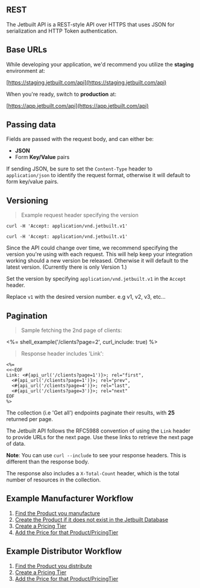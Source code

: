 ## REST

The Jetbuilt API is a REST-style API over HTTPS that uses JSON for serialization and
HTTP Token authentication.

## Base URLs

While developing your application, we'd recommend you utilize the **staging** environment at:

[https://staging.jetbuilt.com/api](https://staging.jetbuilt.com/api)

When you're ready, switch to **production** at:

[https://app.jetbuilt.com/api](https://app.jetbuilt.com/api)

## Passing data

Fields are passed with the request body, and can either be:

- **JSON**
- Form **Key/Value** pairs

If sending JSON, be sure to set the `Content-Type` header to
`application/json` to identify the request format, otherwise it will
default to form key/value pairs.

## Versioning

> Example request header specifying the version

```shell--json
curl -H 'Accept: application/vnd.jetbuilt.v1'
```

```shell--kv
curl -H 'Accept: application/vnd.jetbuilt.v1'
```

Since the API could change over time, we recommend specifying the version you're using
with each request. This will help keep your integration working should a new
version be released. Otherwise it will default to the latest version. (Currently
there is only Version 1.)

Set the version by specifying `application/vnd.jetbuilt.v1` in the `Accept` header.

Replace <code>v1</code> with the desired version number. e.g v1, v2, v3, etc...

## Pagination

> Sample fetching the 2nd page of clients:

<%= shell_example('/clients?page=2', curl_include: true) %>

> Response header includes 'Link':

```
<%=
<<~EOF
Link: <#{api_url('/clients?page=1')}>; rel="first",
  <#{api_url('/clients?page=1')}>; rel="prev",
  <#{api_url('/clients?page=4')}>; rel="last",
  <#{api_url('/clients?page=3')}>; rel="next"
EOF
%>
```

The collection (i.e 'Get all') endpoints paginate their results, with **25** returned per page.

The Jetbuilt API follows the RFC5988 convention of using the `Link` header to provide URLs for
the next page. Use these links to retrieve the next page of data.

**Note**: You can use `curl --include` to see your response headers. This is different
than the response body.

The response also includes a `X-Total-Count` header, which is the total number of
resources in the collection.

## Example Manufacturer Workflow

1. [Find the Product you manufacture](#search-all-products)
2. [Create the Product if it does not exist in the Jetbuilt Database](#create-a-product)
3. [Create a Pricing Tier](#create-a-pricing-tier)
4. [Add the Price for that Product/PricingTier](#create-update-a-product-price-for-a-pricing-tier)

## Example Distributor Workflow

1. [Find the Product you distribute](#search-all-products)
2. [Create a Pricing Tier](#create-a-pricing-tier)
3. [Add the Price for that Product/PricingTier](#create-update-a-product-price-for-a-pricing-tier)
